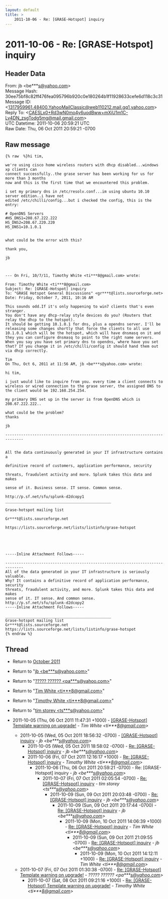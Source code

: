 ```yaml
---
layout: default
title: >
    2011-10-06 - Re: [GRASE-Hotspot] inquiry
---
```


# 2011-10-06 - Re: [GRASE-Hotspot] inquiry

## Header Data

From: jb \<be***s@yahoo.com\><br>
Message Hash: 30ee75bf8c82ff476fea095796b920c0e180264b1f11928633cefe6d118c3c31<br>
Message ID: \<1317959961.48400.YahooMailClassic@web110212.mail.gq1.yahoo.com\><br>
Reply To: \<CAESLx0+Rd3wN0mo4y6uodBww+mXiU1m1C-Lv4DN_zsgTodg5mg@mail.gmail.com\><br>
UTC Datetime: 2011-10-06 20:59:21 UTC<br>
Raw Date: Thu, 06 Oct 2011 20:59:21 -0700<br>

## Raw message

```
{% raw  %}hi tim,

we're using cisco home wireless routers with dhcp disabled...windows xp clients can
connect successfully..the grase server has been working for us for more than 3 months
now and this is the first time that we encountered this problem.

i set my primary dns in /etc/resolv.conf...im using ubuntu 10.10 server edition..i have not
edited /etc/chilli/config...but i checked the config, this is the entry:

# OpenDNS Servers
#HS_DNS1=208.67.222.222
HS_DNS2=208.67.220.220
HS_DNS1=10.1.0.1


what could be the error with this?

thank you,

jb



--- On Fri, 10/7/11, Timothy White <ti***8@gmail.com> wrote:

From: Timothy White <ti***8@gmail.com>
Subject: Re: [GRASE-Hotspot] inquiry
To: "GRASE Hotspot General Discussions" <gr***t@lists.sourceforge.net>
Date: Friday, October 7, 2011, 10:16 AM

This sounds odd.If it's only happening to win7 clients that's even stranger.
You don't have any dhcp-relay style devices do you? (Routers that relay the dhcp to the hotspot).
It should be getting 10.1.0.1 for dns, plus a opendns server. I'll be releasing some changes shortly that force the clients to all use 10.1.0.1 which will be the hotspot, which will have dnsmasq on it and they you can configure dnsmasq to point to the right name servers. When you say you have set primary dns to opendns, where have you set that? If you change it in /etc/chilli/config it should hand them out via dhcp correctly.

Tim
On Thu, Oct 6, 2011 at 11:56 AM, jb <be***s@yahoo.com> wrote:

hi tim,

i just would like to inquire from you. every time a client connects to wireless or wired connection to the grase server, the assigned DNS to the client would be 192.168.254.254.

my primary DNS set up in the server is from OpenDNS which is 208.67.222.222..

what could be the problem?
thanks

jb

------------------------------------------------------------------------------


All the data continuously generated in your IT infrastructure contains a

definitive record of customers, application performance, security

threats, fraudulent activity and more. Splunk takes this data and makes

sense of it. Business sense. IT sense. Common sense.

http://p.sf.net/sfu/splunk-d2dcopy1
_______________________________________________

Grase-hotspot mailing list

Gr***t@lists.sourceforge.net

https://lists.sourceforge.net/lists/listinfo/grase-hotspot





-----Inline Attachment Follows-----

------------------------------------------------------------------------------
All of the data generated in your IT infrastructure is seriously valuable.
Why? It contains a definitive record of application performance, security
threats, fraudulent activity, and more. Splunk takes this data and makes
sense of it. IT sense. And common sense.
http://p.sf.net/sfu/splunk-d2dcopy2
-----Inline Attachment Follows-----

_______________________________________________
Grase-hotspot mailing list
Gr***t@lists.sourceforge.net
https://lists.sourceforge.net/lists/listinfo/grase-hotspot
{% endraw %}
```

## Thread

+ Return to [October 2011](/archive/2011/10)

+ Return to "[jb <be***s<span>@</span>yahoo.com>](/authors/be___s_at_yahoo_com)"
+ Return to "[????? ?????? <pa***s<span>@</span>yahoo.com>](/authors/pa___s_at_yahoo_com)"
+ Return to "[Tim White <ti***8<span>@</span>gmail.com>](/authors/ti___8_at_gmail_com)"
+ Return to "[Timothy White <ti***8<span>@</span>gmail.com>](/authors/ti___8_at_gmail_com)"
+ Return to "[tim storey <ts***s<span>@</span>yahoo.com>](/authors/ts___s_at_yahoo_com)"

+ 2011-10-05 (Thu, 06 Oct 2011 11:47:31 +1000) - [[GRASE-Hotspot] Template warning on upgrade!](/archive/2011/10/9eb9335582de7cb44c3be14621657f4168b6e6bacd1870288c39e67bbd3df85b) - _Tim White \<ti***8@gmail.com\>_
  + 2011-10-05 (Wed, 05 Oct 2011 18:56:32 -0700) - [[GRASE-Hotspot] inquiry](/archive/2011/10/caf023e257d61c5792aab775ab5954f22bd4c0d723babde92eab1fd14543f69f) - _jb \<be***s@yahoo.com\>_
    + 2011-10-05 (Wed, 05 Oct 2011 18:58:02 -0700) - [Re: [GRASE-Hotspot] inquiry](/archive/2011/10/3db4fb80b73a90ea49fe36002f31af133746954da0b1927f36aaf6ad793a69bd) - _jb \<be***s@yahoo.com\>_
    + 2011-10-06 (Fri, 07 Oct 2011 12:16:17 +1000) - [Re: [GRASE-Hotspot] inquiry](/archive/2011/10/379042207a6c91e7104134dde54bbe967791eceea83f7436b87ee6d5f7ba6c7c) - _Timothy White \<ti***8@gmail.com\>_
      + 2011-10-06 (Thu, 06 Oct 2011 20:59:21 -0700) - Re: [GRASE-Hotspot] inquiry - _jb \<be***s@yahoo.com\>_
        + 2011-10-07 (Fri, 07 Oct 2011 02:05:54 -0700) - [Re: [GRASE-Hotspot] inquiry](/archive/2011/10/a1de3c9e76526bb82052aec79c1066a675f459e9a5ac13e4701f1ca66fb47814) - _tim storey \<ts***s@yahoo.com\>_
          + 2011-10-09 (Sun, 09 Oct 2011 20:03:48 -0700) - [Re: [GRASE-Hotspot] inquiry](/archive/2011/10/71ae709b7b5059442d9e0a6267ca5b7acfe885a961708fa50ae3dcaf8184ee56) - _jb \<be***s@yahoo.com\>_
            + 2011-10-09 (Sun, 09 Oct 2011 20:17:44 -0700) - [Re: [GRASE-Hotspot] inquiry](/archive/2011/10/88b79dd25bbf36ad7923c525e225cbb29ca10293546264c7d86edd354b0a1791) - _jb \<be***s@yahoo.com\>_
              + 2011-10-09 (Mon, 10 Oct 2011 14:06:39 +1000) - [Re: [GRASE-Hotspot] inquiry](/archive/2011/10/b90f307c1ef63e1edcd0ede6db44de9d08e972722383a825c12c1b1765ded97d) - _Tim White \<ti***8@gmail.com\>_
                + 2011-10-09 (Sun, 09 Oct 2011 21:09:55 -0700) - [Re: [GRASE-Hotspot] inquiry](/archive/2011/10/5b95b15a64d285d197156e6a21b7b2183993c6645dcfe994c7e44a1ccdc44cbc) - _jb \<be***s@yahoo.com\>_
                  + 2011-10-09 (Mon, 10 Oct 2011 14:12:11 +1000) - [Re: [GRASE-Hotspot] inquiry](/archive/2011/10/2959bb0e0ee00ef3f561090b83f579c08fc88ec2bc30a5624d05bdbba6661be5) - _Tim White \<ti***8@gmail.com\>_
  + 2011-10-07 (Fri, 07 Oct 2011 01:30:38 -0700) - [Re: [GRASE-Hotspot] Template warning on upgrade!](/archive/2011/10/428e5044f91e9e4d84db6868c9a8821e9c805fdc252ed66cdfff0b5747b4dd24) - _????? ?????? \<pa***s@yahoo.com\>_
    + 2011-10-07 (Sat, 08 Oct 2011 09:21:16 +1000) - [Re: [GRASE-Hotspot] Template warning on upgrade!](/archive/2011/10/8292a2330b4cd476b5bc0edb527e0cac30f779b3097cc5e120e809769aa92573) - _Timothy White \<ti***8@gmail.com\>_

